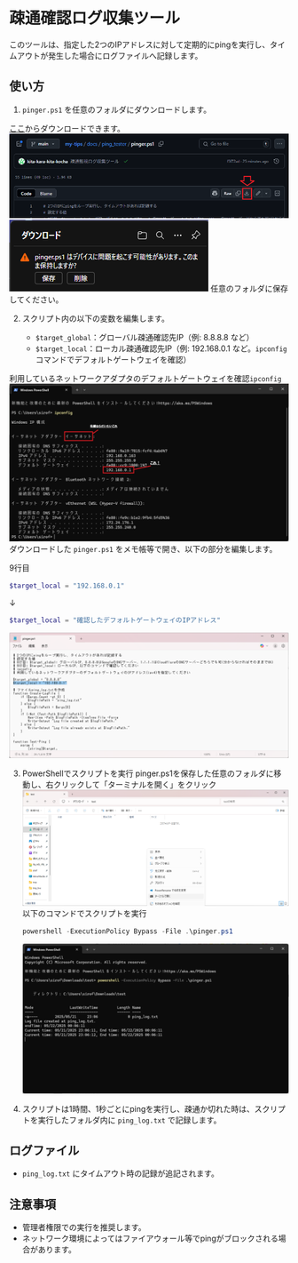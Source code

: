 # 疎通確認ログ収集ツール

このツールは、指定した2つのIPアドレスに対して定期的にpingを実行し、タイムアウトが発生した場合にログファイルへ記録します。

## 使い方

1. `pinger.ps1` を任意のフォルダにダウンロードします。

[ここ](./pinger.ps1)からダウンロードできます。
![alt text](image-1.png)
![alt text](image-2.png)
任意のフォルダに保存してください。

2. スクリプト内の以下の変数を編集します。

   - `$target_global`：グローバル疎通確認先IP（例: 8.8.8.8 など）
   - `$target_local`：ローカル疎通確認先IP（例: 192.168.0.1 など。`ipconfig`コマンドでデフォルトゲートウェイを確認）

利用しているネットワークアダプタのデフォルトゲートウェイを確認```ipconfig```
![alt text](image.png)
ダウンロードした `pinger.ps1` をメモ帳等で開き、以下の部分を編集します。

9行目
```powershell
$target_local = "192.168.0.1"
```   
↓
```powershell
$target_local = "確認したデフォルトゲートウェイのIPアドレス"
```   
![alt text]({F55FBEFE-5348-42D3-AFE9-CB4F8F5683F1}.png)

3. PowerShellでスクリプトを実行
   pinger.ps1を保存した任意のフォルダに移動し、右クリックして「ターミナルを開く」をクリック
   ![alt text]({EDCDB500-9143-45A0-A25E-E021D45065C9}.png)
   以下のコマンドでスクリプトを実行
   ```powershell
   powershell -ExecutionPolicy Bypass -File .\pinger.ps1
   ```
   ![alt text]({FB408427-8907-44A5-8AB6-E37D98977B3F}.png)

4. スクリプトは1時間、1秒ごとにpingを実行し、疎通か切れた時は、スクリプトを実行したフォルダ内に `ping_log.txt` で記録します。

## ログファイル

- `ping_log.txt` にタイムアウト時の記録が追記されます。

## 注意事項

- 管理者権限での実行を推奨します。
- ネットワーク環境によってはファイアウォール等でpingがブロックされる場合があります。